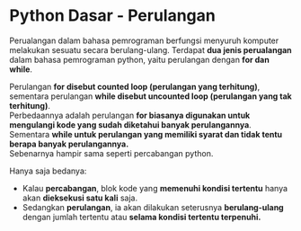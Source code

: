 # Python Dasar - Perulangan

Perualangan dalam bahasa pemrograman berfungsi menyuruh komputer melakukan sesuatu secara berulang-ulang. Terdapat **dua jenis perualangan** dalam bahasa pemrograman python, yaitu perulangan dengan **for dan while**.

Perulangan **for disebut counted loop (perulangan yang terhitung)**, sementara perulangan **while disebut uncounted loop (perulangan yang tak terhitung)**.  
Perbedaannya adalah perulangan **for biasanya digunakan untuk mengulangi kode yang sudah diketahui banyak perulangannya**. Sementara **while untuk perulangan yang memiliki syarat dan tidak tentu berapa banyak perulangannya.**  
Sebenarnya hampir sama seperti percabangan python.

Hanya saja bedanya:

- Kalau **percabangan**, blok kode yang **memenuhi kondisi tertentu** hanya akan **dieksekusi satu kali** saja.  
- Sedangkan **perulangan**, ia akan dilakukan seterusnya **berulang-ulang** dengan jumlah tertentu atau **selama kondisi tertentu terpenuhi.**



